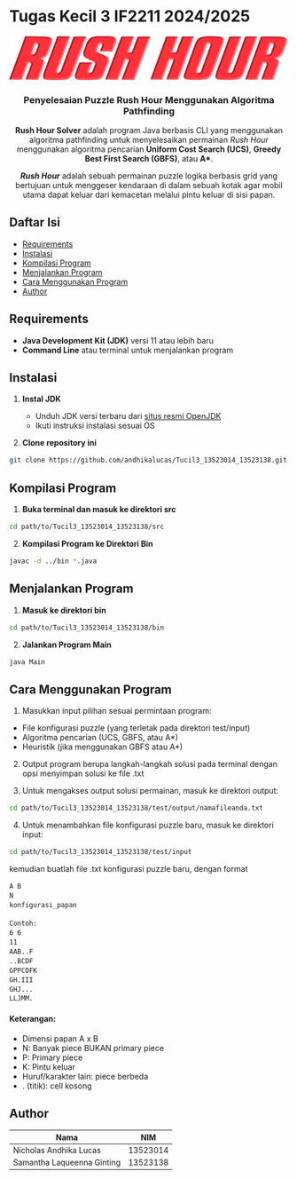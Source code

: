 # Tugas Kecil 3 IF2211 2024/2025
![alt text](rushhour.png)
<h3 align="center">Penyelesaian Puzzle Rush Hour Menggunakan Algoritma Pathfinding</h3>

<p align="center">
<b>Rush Hour Solver</b> adalah program Java berbasis CLI yang menggunakan algoritma pathfinding untuk menyelesaikan permainan <i>Rush Hour</i> menggunakan algoritma pencarian <b>Uniform Cost Search (UCS)</b>, <b>Greedy Best First Search (GBFS)</b>, atau <b>A*</b>.</p>

<p align="center"><b><i>Rush Hour</b></i> adalah sebuah permainan puzzle logika berbasis grid yang bertujuan untuk menggeser kendaraan di dalam sebuah kotak agar mobil utama dapat keluar dari kemacetan melalui pintu keluar di sisi papan.</p>

## Daftar Isi
- [Requirements](#requirements)
- [Instalasi](#instalasi)
- [Kompilasi Program](#kompilasi-program)
- [Menjalankan Program](#menjalankan-program)
- [Cara Menggunakan Program](#cara-menggunakan-program)
- [Author](#author)

## Requirements
- **Java Development Kit (JDK)** versi 11 atau lebih baru
- **Command Line** atau terminal untuk menjalankan program

## Instalasi

1. **Instal JDK**

   * Unduh JDK versi terbaru dari [situs resmi OpenJDK](https://jdk.java.net/)
   * Ikuti instruksi instalasi sesuai OS

2. **Clone repository ini**

```bash
git clone https://github.com/andhikalucas/Tucil3_13523014_13523138.git
```

## Kompilasi Program

1. **Buka terminal dan masuk ke direktori src**

```bash
cd path/to/Tucil3_13523014_13523138/src
```

2. **Kompilasi Program ke Direktori Bin**

```bash
javac -d ../bin *.java
```
## Menjalankan Program

1. **Masuk ke direktori bin**
```bash
cd path/to/Tucil3_13523014_13523138/bin
```

2. **Jalankan Program Main**
```bash
java Main
```

## Cara Menggunakan Program

1. Masukkan input pilihan sesuai permintaan program:
- File konfigurasi puzzle (yang terletak pada direktori test/input)
- Algoritma pencarian (UCS, GBFS, atau A*)
- Heuristik (jika menggunakan GBFS atau A*)

2. Output program berupa langkah-langkah solusi pada terminal dengan opsi menyimpan solusi ke file .txt

3. Untuk mengakses output solusi permainan, masuk ke direktori output:
```bash
cd path/to/Tucil3_13523014_13523138/test/output/namafileanda.txt
```

4. Untuk menambahkan file konfigurasi puzzle baru, masuk ke direktori input:

```bash
cd path/to/Tucil3_13523014_13523138/test/input
```

kemudian buatlah file .txt konfigurasi puzzle baru, dengan format

```bash
A B
N
konfigurasi_papan

Contoh:
6 6
11
AAB..F
..BCDF
GPPCDFK
GH.III
GHJ...
LLJMM.
```
#### Keterangan:
- Dimensi papan A x B
- N: Banyak piece BUKAN primary piece 
- P: Primary piece
- K: Pintu keluar
- Huruf/karakter lain: piece berbeda
- . (titik): cell kosong


## Author

| Nama                          | NIM        |
|-------------------------------|------------|
| Nicholas Andhika Lucas        | 13523014   |
| Samantha Laqueenna Ginting    | 13523138   |